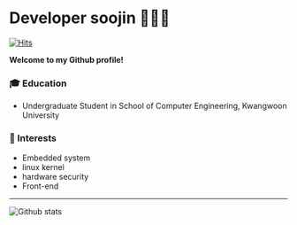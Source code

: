 # Developer soojin 👩🏻‍💻

[![Hits](https://hits.seeyoufarm.com/api/count/incr/badge.svg?url=https%3A%2F%2Fgithub.com%2Fjongja%2Fsseemmiin)](https://hits.seeyoufarm.com)  
  
**Welcome to my Github profile!**  


### :mortar_board: Education 
- Undergraduate Student in School of Computer Engineering, Kwangwoon University 

### 🌟 Interests
- Embedded system
- linux kernel
- hardware security
- Front-end


------

![Github stats](https://github-readme-stats.vercel.app/api?username=sseemmiin&show_icons=true&hide_border=true) 
